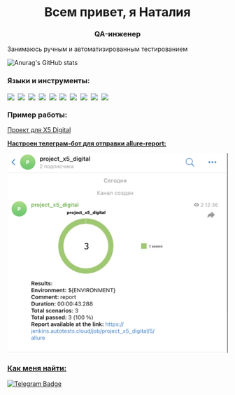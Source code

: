 <h1 align="center">Всем привет, я Наталия</h1>
<h3 align="center">QA-инженер</h3>

Занимаюсь ручным и автоматизированным тестированием

![Anurag's GitHub stats](https://github-readme-stats.vercel.app/api?username=nlevochkina)

### Языки и инструменты:
<div>
<img align="center" src="https://cdn.jsdelivr.net/gh/devicons/devicon@latest/icons/pycharm/pycharm-original.svg" heigh="40" width="40"/>&nbsp
<img align="center" src="https://cdn.jsdelivr.net/gh/devicons/devicon@latest/icons/python/python-original.svg" heigh="40" width="40"/>&nbsp
<img align="center" src="https://cdn.jsdelivr.net/gh/devicons/devicon@latest/icons/jenkins/jenkins-original.svg" heigh="40" width="40"/>&nbsp
<img align="center" src="https://cdn.jsdelivr.net/gh/devicons/devicon@latest/icons/pytest/pytest-original.svg" heigh="40" width="40"/>&nbsp
<img align="center" src="https://cdn.jsdelivr.net/gh/devicons/devicon@latest/icons/gitlab/gitlab-original.svg" heigh="40" width="40"/>&nbsp
<img align="center" src="https://cdn.jsdelivr.net/gh/devicons/devicon@latest/icons/github/github-original.svg" heigh="40" width="40"/>&nbsp
<img align="center" src="https://cdn.jsdelivr.net/gh/devicons/devicon@latest/icons/androidstudio/androidstudio-original.svg" heigh="40" width="40"/>&nbsp
<img align="center" src="https://cdn.jsdelivr.net/gh/devicons/devicon@latest/icons/xcode/xcode-original.svg" heigh="40" width="40"/>&nbsp
<img align="center" src="https://cdn.jsdelivr.net/gh/devicons/devicon@latest/icons/selenium/selenium-original.svg" heigh="40" width="40"/>&nbsp
<img align="center" src="https://cdn.jsdelivr.net/gh/devicons/devicon@latest/icons/xcode/xcode-original.svg" heigh="40" width="40"/>&nbsp
</div>

### Пример работы:

<a href="https://github.com/nlevochkina/project_x5_digital"> Проект для X5 Digital

**Настроен телеграм-бот для отправки allure-report:**

<img src="/images/tbot.png">

### Как меня найти:
<a href="https://t.me/lia_lv">
    <img src="https://img.shields.io/badge/Telegram-blue?style=for-the-badge&logo=telegram&logoColor=white" alt="Telegram Badge"/>
    </a>


